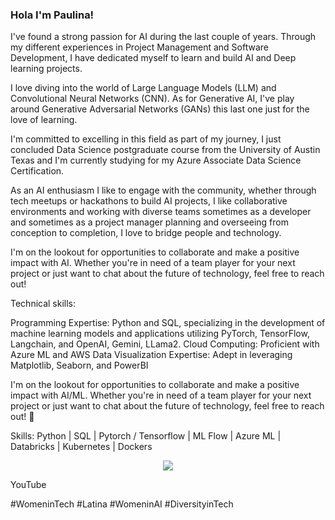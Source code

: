 ### Hola I'm Paulina!

I've found a strong passion for AI during the last couple of years. Through my different experiences in Project Management and Software Development, I have dedicated myself to learn and build AI and Deep learning projects.

I love diving into the world of Large Language Models (LLM) and  Convolutional Neural Networks (CNN). As for Generative AI, I've play around Generative Adversarial Networks (GANs) this last one just for the love of learning.

I'm committed to excelling in this field as part of my journey, I just concluded Data Science postgraduate course from the University of Austin Texas and I'm currently studying for my Azure Associate Data Science Certification. 

As an AI enthusiasm I like to engage with the community, whether through tech meetups or hackathons to build AI projects, I like collaborative environments and working with diverse teams sometimes as a developer and sometimes as a project manager planning and overseeing from conception to completion, I love to bridge people and technology.

I'm on the lookout for opportunities to collaborate and make a positive impact with AI. Whether you're in need of a team player for your next project or just want to chat about the future of technology, feel free to reach out!

Technical skills:

Programming Expertise: Python and SQL, specializing in the development of machine learning models and applications utilizing PyTorch, TensorFlow, Langchain, and OpenAI, Gemini, LLama2.
Cloud Computing: Proficient with Azure ML and AWS
Data Visualization Expertise: Adept in leveraging Matplotlib, Seaborn, and PowerBI

I'm on the lookout for opportunities to collaborate and make a positive impact with AI/ML. Whether you're in need of a team player for your next project or just want to chat about the future of technology, feel free to reach out! 💬

Skills: Python | SQL | Pytorch / Tensorflow | ML Flow | Azure ML | Databricks | Kubernetes | Dockers 

<p align="center">
  <a href="https://skillicons.dev">
    <img src="https://skillicons.dev/icons?i=python,pytorch,tensorflow,aws,azure,kubernetes,docker" />
  </a>
</p>

YouTube


#WomeninTech #Latina #WomeninAI #DiversityinTech






